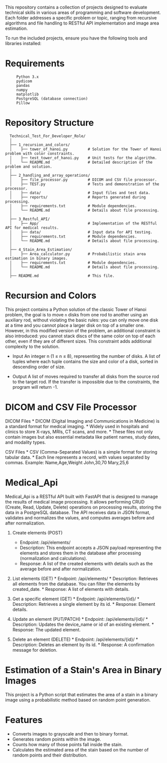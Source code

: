 This repository contains a collection of projects designed to evaluate technical skills in various areas of programming and software development.
Each folder addresses a specific problem or topic, ranging from recursive algorithms and file handling to RESTful API implementation and image area estimation.

To run the included projects, ensure you have the following tools and libraries installed:
# Requirements
         Python 3.x
         pydicom
         pandas
         numpy
         matplotlib
         PostgreSQL (database connection)
         Pillow

# Repository Structure
      Technical_Test_For_Developer_Role/
      │
      ├── 1_recursion_and_colors/
      │    ├── tower_of_hanoi.py         # Solution for the Tower of Hanoi problem with color constraints.
      │    ├── test_tower_of_hanoi.py    # Unit tests for the algorithm.
      │    └── README.md                 # Detailed description of the problem and solution.
      │
      ├── 2_handling_and_array_operations/
      │    ├── file_processor.py         # DICOM and CSV file processor.
      │    ├── TEST.py                   # Tests and demonstration of the processor.
      │    ├── data/                     # Input files and test data.
      │    ├── reports/                  # Reports generated during processing.
      │    ├── requirements.txt          # Module dependencies.
      │    └── README.md                 # Details about file processing.
      │
      ├── 3_Restful_API/
      │    ├── App/                      # Implementation of the RESTful API for medical results.
      │    ├── data/                     # Input data for API testing.
      │    ├── requirements.txt          # Module dependencies.
      │    └── README.md                 # Details about file processing.
      │
      ├── 4_Stain_Area_Estimation/
      │    ├── Area_calculator.py        # Probabilistic stain area estimation in binary images.
      │    ├── requirements.txt          # Module dependencies.
      │    └── README.md                 # Details about file processing.
      │
      ├── README.md                      # This file.


# Recursion and Colors

This project contains a Python solution of the classic Tower of Hanoi problem, the goal is to move `n` disks from one rod to another using an auxiliary rod, without violating the basic rules: you can only move one disk at a time and you cannot place a larger disk on top of a smaller one. However, in this modified version of the problem, an additional constraint is also introduced: you cannot stack discs of the same color on top of each other, even if they are of different sizes. This constraint adds additional complexity to the solution.

 * Input
An integer n (1 ≤ n ≤ 8), representing the number of disks.
A list of tuples where each tuple contains the size and color of a disk, sorted in descending order of size.

 * Output
A list of moves required to transfer all disks from the source rod to the target rod.
If the transfer is impossible due to the constraints, the program will return -1.



# DICOM and CSV File Processor

  DICOM Files
    * DICOM (Digital Imaging and Communications in Medicine) is a standard format for medical imaging.
    * Widely used in hospitals and clinics to store X-rays, MRIs, CT scans, and more.
    * These files not only contain images but also essential metadata like patient names, study dates, and modality types.

  CSV Files
     * CSV (Comma-Separated Values) is a simple format for storing tabular data.
     * Each line represents a record, with values separated by commas. Example:
            Name,Age,Weight
            John,30,70
            Mary,25,6

  
  # Medical_Api
  
  Medical_Api is a RESTful API built with FastAPI that is designed to manage the results of medical image processing.
  It allows performing CRUD (Create, Read, Update, Delete) operations on processing results, storing the data in a PostgreSQL database. 
  The API receives data in JSON format, validates and normalizes the values, and computes averages before and after normalization.

  1. Create elements (POST)
     * Endpoint: /api/elements/
     * Description: This endpoint accepts a JSON payload representing the elements and stores them in the database after processing (normalization and calculations).
     * Response: A list of the created elements with details such as the average before and after normalization.
       
  2. List elements (GET)
    * Endpoint: /api/elements/
    * Description: Retrieves all elements from the database. You can filter the elements by created_date.
    * Response: A list of elements with details.

  3. Get a specific element (GET)
    * Endpoint: /api/elements/{id}/
    * Description: Retrieves a single element by its id.
    * Response: Element details.

  4. Update an element (PUT/PATCH)
    * Endpoint: /api/elements/{id}/
    * Description: Updates the device_name or id of an existing element.
    * Response: The updated element.

  5. Delete an element (DELETE)
    * Endpoint: /api/elements/{id}/
    * Description: Deletes an element by its id.
    * Response: A confirmation message for deletion.


# Estimation of a Stain's Area in Binary Images

This project is a Python script that estimates the area of a stain in a binary image using a probabilistic method based on random point generation.


# Features
  * Converts images to grayscale and then to binary format.
  * Generates random points within the image.
  * Counts how many of those points fall inside the stain.
  * Calculates the estimated area of the stain based on the number of random points and their distribution.
